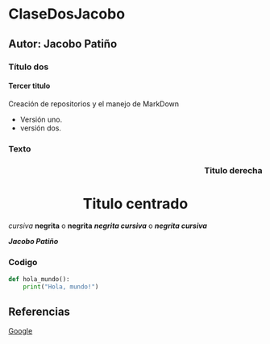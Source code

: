 # ClaseDosJacobo
## Autor: Jacobo Patiño
### Título dos
#### Tercer titulo

Creación de repositorios y el manejo de MarkDown
- Versión uno.
- versión dos.

### Texto
<h3 align="right">Titulo derecha</h3>

<h1 align="center">Titulo centrado</h1>

*cursiva* 
**negrita** o __negrita__
***negrita cursiva*** o ___negrita cursiva___

___Jacobo Patiño___

### Codigo
```python
def hola_mundo():
    print("Hola, mundo!")
```

## Referencias
[Google](https://www.google.com)
